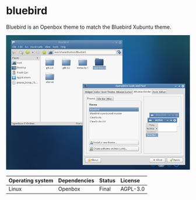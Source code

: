 # bluebird

Bluebird is an Openbox theme to match the Bluebird Xubuntu theme.

!["Screenshot of the Bluebird Openbox theme"](https://github.com/ikem-krueger/bluebird/blob/master/Screenshot.png)

| Operating system | Dependencies         | Status | License  |
| :--------------- | :------------------- | :----- | :------- |
| Linux            | Openbox              | Final  | AGPL-3.0 |
